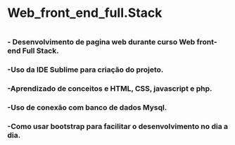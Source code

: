 <h1> Web_front_end_full.Stack <h1>
 <h3> - Desenvolvimento de pagina web durante curso Web front-end Full Stack.<h3>
  <h3>-Uso da IDE Sublime para criação do projeto.<h3>
  <h3>-Aprendizado de conceitos e HTML, CSS, javascript e php.<h3>
  <h3>-Uso de conexão com banco de dados Mysql.<h3>
  <h3>-Como usar bootstrap para facilitar o desenvolvimento no dia a dia.<h3>
   
  
    
  
